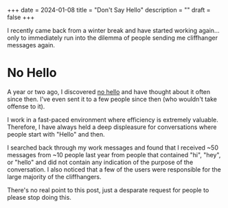 +++
date = 2024-01-08
title = "Don't Say Hello"
description = ""
draft = false
+++

I recently came back from a winter break and have started working again... only
to immediately run into the dilemma of people sending me cliffhanger messages
again.

# No Hello

A year or two ago, I discovered [no hello](https://nohello.net/en/) and have
thought about it often since then. I've even sent it to a few people since then
(who wouldn't take offense to it).

I work in a fast-paced environment where efficiency is extremely valuable.
Therefore, I have always held a deep displeasure for conversations where people
start with "Hello" and then.

I searched back through my work messages and found that I received ~50 messages
from ~10 people last year from people that contained "hi", "hey", or
"hello" and did not contain any indication of the purpose of the conversation.
I also noticed that a few of the users were responsible for the large majority
of the cliffhangers.

There's no real point to this post, just a desparate request for people to
please stop doing this.
